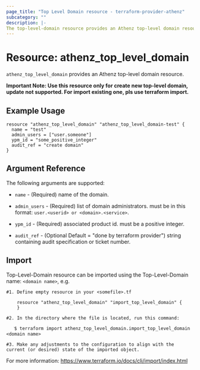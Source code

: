 ```yaml
---
page_title: "Top Level Domain resource - terraform-provider-athenz"
subcategory: ""
description: |-
The top-level-domain resource provides an Athenz top-level domain resource.
---
```


# Resource: athenz_top_level_domain

`athenz_top_level_domain` provides an Athenz top-level domain resource.

**Important Note: Use this resource only for create new top-level domain, update not supported. For import existing one, pls use terraform import.**

## Example Usage

```hcl
resource "athenz_top_level_domain" "athenz_top_level_domain-test" {
  name = "test"
  admin_users = ["user.someone"]
  ypm_id = "some_positive_integer"
  audit_ref = "create domain"
}
```

## Argument Reference

The following arguments are supported:


- `name` - (Required) name of the domain.


- `admin_users` - (Required) list of domain administrators. must be in this format: `user.<userid> or <domain>.<service>`.


- `ypm_id` - (Required) associated product id. must be a positive integer.


- `audit_ref` - (Optional Default = "done by terraform provider")  string containing audit specification or ticket number.


## Import
Top-Level-Domain resource can be imported using the Top-Level-Domain name: `<domain name>`, e.g.

```hcl
#1. Define empty resource in your <somefile>.tf

    resource "athenz_top_level_domain" "import_top_level_domain" {
    }

#2. In the directory where the file is located, run this command:
        
   ֿ$ terraform import athenz_top_level_domain.import_top_level_domain <domain name>

#3. Make any adjustments to the configuration to align with the current (or desired) state of the imported object.
```
For more information: https://www.terraform.io/docs/cli/import/index.html